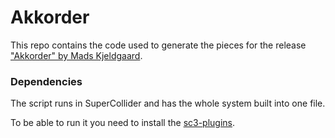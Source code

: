 # Akkorder

This repo contains the code used to generate the pieces for the release ["Akkorder" by Mads Kjeldgaard](https://ambitioustapes.bandcamp.com/album/akkorder-2).

### Dependencies
The script runs in SuperCollider and has the whole system built into one file.

To be able to run it you need to install the [sc3-plugins](https://github.com/supercollider/sc3-plugins/releases).

